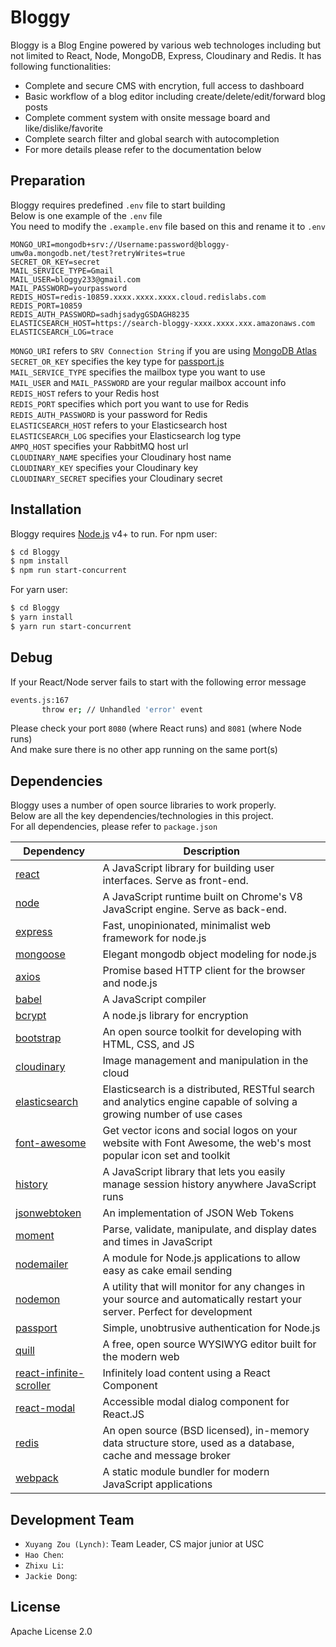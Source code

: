 # Bloggy

Bloggy is a Blog Engine powered by various web technologes including but not limited to React, Node, MongoDB, Express, Cloudinary and Redis. It has following functionalities:

- Complete and secure CMS with encrytion, full access to dashboard
- Basic workflow of a blog editor including create/delete/edit/forward blog posts
- Complete comment system with onsite message board and like/dislike/favorite
- Complete search filter and global search with autocompletion
- For more details please refer to the documentation below

## Preparation

Bloggy requires predefined `.env` file to start building<br/>
Below is one example of the `.env` file<br/>
You need to modify the `.example.env` file based on this and rename it to `.env`

```
MONGO_URI=mongodb+srv://Username:password@bloggy-umw0a.mongodb.net/test?retryWrites=true
SECRET_OR_KEY=secret
MAIL_SERVICE_TYPE=Gmail
MAIL_USER=bloggy233@gmail.com
MAIL_PASSWORD=yourpassword
REDIS_HOST=redis-10859.xxxx.xxxx.xxxx.cloud.redislabs.com
REDIS_PORT=10859
REDIS_AUTH_PASSWORD=sadhjsadygGSDAGH8235
ELASTICSEARCH_HOST=https://search-bloggy-xxxx.xxxx.xxx.amazonaws.com
ELASTICSEARCH_LOG=trace
```

`MONGO_URI` refers to `SRV Connection String` if you are using [MongoDB Atlas](https://www.mongodb.com/cloud/atlas)<br/>
`SECRET_OR_KEY` specifies the key type for [passport.js](http://www.passportjs.org/)<br/>
`MAIL_SERVICE_TYPE` specifies the mailbox type you want to use<br/>
`MAIL_USER` and `MAIL_PASSWORD` are your regular mailbox account info<br/>
`REDIS_HOST` refers to your Redis host<br/>
`REDIS_PORT` specifies which port you want to use for Redis<br/>
`REDIS_AUTH_PASSWORD` is your password for Redis<br/>
`ELASTICSEARCH_HOST` refers to your Elasticsearch host<br/>
`ELASTICSEARCH_LOG` specifies your Elasticsearch log type<br/>
`AMPQ_HOST` specifies your RabbitMQ host url<br/>
`CLOUDINARY_NAME` specifies your Cloudinary host name<br/>
`CLOUDINARY_KEY` specifies your Cloudinary key<br/>
`CLOUDINARY_SECRET` specifies your Cloudinary secret<br/>

## Installation

Bloggy requires [Node.js](https://nodejs.org/) v4+ to run.
For npm user:

```sh
$ cd Bloggy
$ npm install
$ npm run start-concurrent
```

For yarn user:

```sh
$ cd Bloggy
$ yarn install
$ yarn run start-concurrent
```

## Debug

If your React/Node server fails to start with the following error message

```sh
events.js:167
       throw er; // Unhandled 'error' event
```

Please check your port `8080` (where React runs) and `8081` (where Node runs)<br/>
And make sure there is no other app running on the same port(s)

## Dependencies

Bloggy uses a number of open source libraries to work properly.<br/>
Below are all the key dependencies/technologies in this project.<br/>
For all dependencies, please refer to `package.json`

| Dependency                | Description                                                                                                               |
| ------------------------- | ------------------------------------------------------------------------------------------------------------------------- |
| [react]                   | A JavaScript library for building user interfaces. Serve as front-end.                                                    |
| [node]                    | A JavaScript runtime built on Chrome's V8 JavaScript engine. Serve as back-end.                                           |
| [express]                 | Fast, unopinionated, minimalist web framework for node.js                                                                 |
| [mongoose]                | Elegant mongodb object modeling for node.js                                                                               |
| [axios]                   | Promise based HTTP client for the browser and node.js                                                                     |
| [babel]                   | A JavaScript compiler                                                                                                     |
| [bcrypt]                  | A node.js library for encryption                                                                                          |
| [bootstrap]               | An open source toolkit for developing with HTML, CSS, and JS                                                              |
| [cloudinary]              | Image management and manipulation in the cloud                                                                            |
| [elasticsearch]           | Elasticsearch is a distributed, RESTful search and analytics engine capable of solving a growing number of use cases      |
| [font-awesome]            | Get vector icons and social logos on your website with Font Awesome, the web's most popular icon set and toolkit          |
| [history]                 | A JavaScript library that lets you easily manage session history anywhere JavaScript runs                                 |
| [jsonwebtoken]            | An implementation of JSON Web Tokens                                                                                      |
| [moment]                  | Parse, validate, manipulate, and display dates and times in JavaScript                                                    |
| [nodemailer]              | A module for Node.js applications to allow easy as cake email sending                                                     |
| [nodemon]                 | A utility that will monitor for any changes in your source and automatically restart your server. Perfect for development |
| [passport]                | Simple, unobtrusive authentication for Node.js                                                                            |
| [quill]                   | A free, open source WYSIWYG editor built for the modern web                                                               |
| [react-infinite-scroller] | Infinitely load content using a React Component                                                                           |
| [react-modal]             | Accessible modal dialog component for React.JS                                                                            |
| [redis]                   | An open source (BSD licensed), in-memory data structure store, used as a database, cache and message broker               |
| [webpack]                 | A static module bundler for modern JavaScript applications                                                                |

## Development Team

- `Xuyang Zou (Lynch)`: Team Leader, CS major junior at USC
- `Hao Chen`:
- `Zhixu Li`:
- `Jackie Dong`:

## License

Apache License 2.0

[//]: # "These are reference links used in the body of this note and get stripped out when the markdown processor does its job. There is no need to format nicely because it shouldn't be seen. Thanks SO - http://stackoverflow.com/questions/4823468/store-comments-in-markdown-syntax"
[react]: https://reactjs.org/
[node]: http://nodejs.org
[express]: http://expressjs.com
[mongoose]: https://mongoosejs.com/
[axios]: https://github.com/axios/axios
[babel]: https://babeljs.io/
[bcrypt]: https://www.npmjs.com/package/bcryptjs
[bootstrap]: https://getbootstrap.com/
[cloudinary]: https://cloudinary.com/
[elasticsearch]: https://www.elastic.co/
[font-awesome]: https://origin.fontawesome.com/
[history]: https://www.npmjs.com/package/history
[jsonwebtoken]: https://www.npmjs.com/package/jsonwebtoken
[moment]: https://momentjs.com/
[nodemailer]: https://nodemailer.com/about/
[nodemon]: https://nodemon.io/
[passport]: http://www.passportjs.org/
[quill]: https://quilljs.com/
[react-infinite-scroller]: https://github.com/CassetteRocks/react-infinite-scroller
[react-modal]: https://reactcommunity.org/react-modal/
[redis]: https://redis.io/
[webpack]: https://webpack.js.org/
